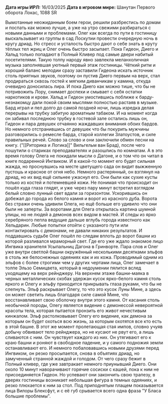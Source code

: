**Дата игры ИРЛ:** 16/03/2025
**Дата в игровом мире:** Шанутан Первого оборота Локас, 1088 SR

Вымотанные неожиданным боем герои, решили разбрестись по домам и поспать как можно лучше, а уже на утро свежими разбираться с новыми данными и проблемами. Олег как всегда по пути в гостиницу выскальзывает из группы в сад Лоскутии провести очередную ночь в кругу дриад. Но стресс и усталость быстро дают о себе знать в круту тёплых тел жриц и Олег очень быстро засыпает. Пока Гидеон, Диего и Хальд только попадают в Полный Кливер под самые двери набитый посетителями. Такую толпу народу явно завлекла меланхоличная музыка заполнявшая уютный первый этаж гостиницы. Чёткий ритм и хороший баланс мелодии сразу заставили Гидеона искать источник столь приятных звуков, поэтому он пустив Диего первым на верх, стал продираться сквозь гостей к мягким диванчикам у камина, откуда очевидно доносилась лира. И пока Диего как можно тише, что бы не потривожить Лору, снимает доспехи и смывает с себя остатки наркотиков и крови. Хальд и Гидеон умостившись поближе к барду-незнакомцу дали покой своим мыслями полностью растаяв в музыке. Бард играл и пел долго до самой поздней ночи, лишь изредка делая перерывы на трубку забитую ароматным табаком. И на момент когда он забивал последнюю трубку в гостевой зале остались лишь он, Гидеон и пара девушек отчаянно жаждавших внимания обоих бардов. Но немного отстранившись от девушек что бы покурить мужчины разговорились о ремесле барда, старой коллегии Златоустов, и силе правильных речей. Слово за слово и они заключили обмен песни на книгу. ("[[Риторика и Логика]]" Вильгельм ван Брад), после чего пошутили о стариках преподавателях и разошлись по комнатам. А в это время голову Олега не покидали мысли о Дагоне, и о том что он читал в книге подаренной Ингвиком. И в какой-то момент его будет сильная жажда, но проснувшись на месте цветущего сада он видит выжженную пустошь и красное от огня небо. Немного растерянный, он взглянул на дриад, но их вид ещё сильнее ужаснул его. Они были как сухие кусты только из костей и потемневшей кожи. Не понимая что происходит он пошёл куда глаза глядят, и уже через пару минут встретил взглядом белый словно лунный свет вдали за горизонтом. Ускорившись он добежал до города из белого камня и ворот из красного дуба. Ворота без стражи очень удивили Олега, но ещё больше его удивило что они были не заперты. За воротами для Олега открылась картина шумной улицы, но не людей а демонов всех видом в мастей. И следы из ярко серебряного пепла ведущие дальше вглубь города известного как Хельдарин. Любые попытки отойти с указаного пути или контактировать с демонами, не давали никаких результатов. И поддавшись судьбе Олег пошёл по следам вплоть до ворот башни из которой разливался мраморный свет. Где его уже ждало знакомое лицо Ингвика хранителя Усыпальниц Дагона в Гринворте. Пара слов и Олег уже внутри светлой башни окружённый несколькими десятками эльфов в столь же белоснежных одеяниях как и их кожа. Проводимый одним из эльфов с более строгими чем у других чертами лица, Олег замечает в толпе Эльзо Семицвета, который в недоумении пялится вслед уходящему на верх рейнджеру. На верхнем этаже башни-маяка в черных металлических скобах удержан кусок ярко-белого камня столь яркого и Олегу и эльфу приходится прикрывать глаза руками, что бы не слепнуть. Эльф раскрывает Олегу, то что это кусок Луны Мине, а здесь он может светить лишь благодаря силе самой Мине, что восстанавливает свою оболочку внутри этого камня. От касания столь необычной породы, Олегу является видение с демонессой невероятной красоты тела, которая пытается пронзить его живот нечестивым кинжалом. Эльф растолковывает Олегу его видение, как демона за которым он будет охоться всю жизнь, за которым охотятся все кто есть в этой башне. В этот же момент пролетающая стая импов, словно учуяв добычу обвивают тело рейнджера, но не кусают не рвут его, а лишь сливаются с ним. Он чувствует каждого из них. Он утягивают его к краю башни и роняют в свободное падение, и у самого подножия земли останавливают его. И немного побаловавшись новыми друзями перед Ингвиком, он резко просыпается, снова в объятиях дриад, но замученный странной жаждой и голодом. От чего сразу бежит в Полный кливер, где уже завтракает немного приунывший Диего. Они около 10 минут наворачивают горячие сосиски с кашей, пока к ним не присоединяется Гидеон. Но успевают они закончить свою трапезу, в дверях гостиницы возникает небольшая фигура в темных одеяниях, и резко плюхается к ним за стол. Под приподнятым плащем показывается лица Вилоры Блексфут, и с её губ срывается всего одна фраза "У Бласа большие проблемы".
